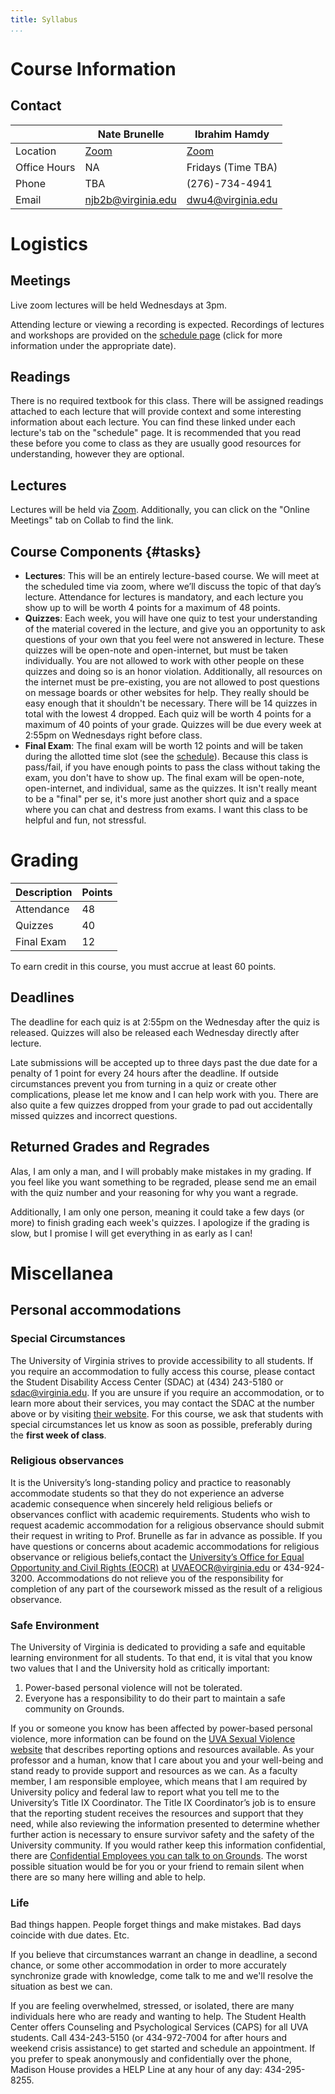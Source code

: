 ```yaml
---
title: Syllabus
...
```


# Course Information


## Contact

|        | Nate Brunelle | Ibrahim Hamdy | 
|--------|---------------|---------------|
| Location | [Zoom](https://virginia.zoom.us/my/profnateb)  |   [Zoom](https://virginia.zoom.us/my/ibrahimhamdy)   |
| Office Hours | NA     |   Fridays (Time TBA)   |
| Phone | TBA            |   (276)-734-4941    |
| Email | <a href="mailto:njb2b@virginia.edu?subject=CS 1501">njb2b@virginia.edu</a> | <a href="mailto:ihh3fz@virginia.edu?subject=CS 1501">dwu4@virginia.edu</a> |

# Logistics

## Meetings

Live zoom lectures will be held Wednesdays at 3pm.

Attending lecture or viewing a recording is expected. Recordings of lectures and workshops are provided on the [schedule page](schedule.html) (click for more information under the appropriate date).

## Readings

There is no required textbook for this class. There will be assigned readings attached to each lecture that will provide context and some interesting information about each lecture. You can find these linked under each lecture's tab on the "schedule" page. It is recommended that you read these before you come to class as they are usually good resources for understanding, however they are optional.

## Lectures

Lectures will be held via [Zoom](https://virginia.zoom.us/my/ibrahimhamdy). Additionally, you can click on the "Online Meetings" tab on Collab to find the link.

## Course Components {#tasks}

- **Lectures**: This will be an entirely lecture-based course. We will meet at the scheduled time via zoom, where we’ll discuss the topic of that day’s lecture. Attendance for lectures is mandatory, and each lecture you show up to will be worth 4 points for a maximum of 48 points.
- **Quizzes**: Each week, you will have one quiz to test your understanding of the material covered in the lecture, and give you an opportunity to ask questions of your own that you feel were not answered in lecture. These quizzes will be open-note and open-internet, but must be taken individually. You are not allowed to work with other people on these quizzes and doing so is an honor violation. Additionally, all resources on the internet must be pre-existing, you are not allowed to post questions on message boards or other websites for help. They really should be easy enough that it shouldn't be necessary. There will be 14 quizzes in total with the lowest 4 dropped. Each quiz will be worth 4 points for a maximum of 40 points of your grade. Quizzes will be due every week at 2:55pm on Wednesdays right before class.
- **Final Exam**: The final exam will be worth 12 points and will be taken during the allotted time slot (see the [schedule](/schedule.html)). Because this class is pass/fail, if you have enough points to pass the class without taking the exam, you don't have to show up. The final exam will be open-note, open-internet, and individual, same as the quizzes. It isn't really meant to be a "final" per se, it's more just another short quiz and a space where you can chat and destress from exams. I want this class to be helpful and fun, not stressful.



# Grading

| Description | Points |
|-------------|--------|
| Attendance  | 48 |
| Quizzes | 40 |
| Final Exam | 12 |

To earn credit in this course, you must accrue at least 60 points.

## Deadlines

The deadline for each quiz is at 2:55pm on the Wednesday after the quiz is released. Quizzes will also be released each Wednesday directly after lecture.

Late submissions will be accepted up to three days past the due date for a penalty of 1 point for every 24 hours after the deadline. If outside circumstances prevent you from turning in a quiz or create other complications, please let me know and I can help work with you. There are also quite a few quizzes dropped from your grade to pad out accidentally missed quizzes and incorrect questions.

## Returned Grades and Regrades

Alas, I am only a man, and I will probably make mistakes in my grading. If you feel like you want something to be regraded, please send me an email with the quiz number and your reasoning for why you want a regrade.

Additionally, I am only one person, meaning it could take a few days (or more) to finish grading each week's quizzes. I apologize if the grading is slow, but I promise I will get everything in as early as I can!

# Miscellanea

## Personal accommodations

### Special Circumstances

The University of Virginia strives to provide accessibility to all students. If you
require an accommodation to fully access this course, please contact the Student Disability Access Center
(SDAC) at (434) 243-5180 or sdac@virginia.edu. If you are unsure if you require an accommodation, or
to learn more about their services, you may contact the SDAC at the number above or by visiting [their website](http://studenthealth.virginia.edu/sdac).
For this course, we ask that students with special circumstances let us know as soon as possible, preferably
during the **first week of class**.

### Religious observances

 It is the University’s long-standing policy and practice to reasonably accommodate students so that they do not experience an adverse academic consequence when sincerely
held religious beliefs or observances conflict with academic requirements. Students who wish to request academic accommodation for a religious observance should submit their request in writing to
Prof. Brunelle as far in advance as possible. If you have questions or concerns about
academic accommodations for religious observance or religious beliefs,contact the [University’s Office for Equal Opportunity and Civil Rights (EOCR)](https://eocr.virginia.edu/accommodations-religious-observance) at UVAEOCR@virginia.edu
or 434-924-3200. Accommodations do not relieve you of the responsibility for completion of any part of
the coursework missed as the result of a religious observance.

### Safe Environment

The University of Virginia is dedicated to providing a safe and equitable learning
environment for all students. To that end, it is vital that you know two values that I and the University
hold as critically important:

1. Power-based personal violence will not be tolerated.
1. Everyone has a responsibility to do their part to maintain a safe community on Grounds.

If you or someone you know has been affected by power-based personal violence, more information can
be found on the [UVA Sexual Violence website](http://www.virginia.edu/sexualviolence) that describes reporting options and resources available.
As your professor and a human, know that I care about you and your well-being and stand
ready to provide support and resources as we can. As a faculty member, I am responsible employee,
which means that I am required by University policy and federal law to report what you tell me to the
University’s Title IX Coordinator. The Title IX Coordinator’s job is to ensure that the reporting student
receives the resources and support that they need, while also reviewing the information presented to
determine whether further action is necessary to ensure survivor safety and the safety of the University
community. If you would rather keep this information confidential, there are [Confidential Employees you can talk to on Grounds](https://eocr.virginia.edu/chart-confidential-resources). The worst possible
situation would be for you or your friend to remain silent when there are so many here willing and able
to help.

### Life

Bad things happen.
People forget things and make mistakes.
Bad days coincide with due dates.
Etc.

If you believe that circumstances warrant an change in deadline, a second chance, or some other accommodation in order to more accurately synchronize grade with knowledge, come talk to me and we'll resolve the situation as best we can.

If you are feeling overwhelmed, stressed, or isolated, there are many individuals here
who are ready and wanting to help. The Student Health Center offers Counseling and Psychological
Services (CAPS) for all UVA students. Call 434-243-5150 (or 434-972-7004 for after hours and weekend
crisis assistance) to get started and schedule an appointment. If you prefer to speak anonymously and
confidentially over the phone, Madison House provides a HELP Line at any hour of any day: 434-295-8255.
